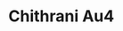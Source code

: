 <a name="material" />

# Chithrani Au4
<script type="application/ld+json">
  {
    "@context": "https://schema.org/",
    "@type": "ChemicalSubstance",
    "http://purl.org/dc/terms/conformsTo":
      {
        "@type": "CreativeWork",
        "@id": "https://bioschemas.org/profiles/ChemicalSubstance/0.4-RELEASE/"
      },
    "@id": "https://egonw.github.io/nanowiki/nanowiki419.html#material",
    "name": "Chithrani Au4",
    "sameAs: "http://127.0.0.1/mediawiki/index.php/Special:URIResolver/Chithrani_Au4"
  }
</script>

